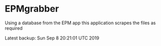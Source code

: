 # EPMgrabber
Using a database from the EPM app this application scrapes the files as required


Latest backup: Sun Sep 8 20:21:01 UTC 2019
